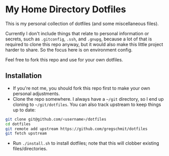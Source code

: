 # My Home Directory Dotfiles

This is my personal collection of dotfiles (and some miscellaneous files).

Currently I don't include things that relate to personal information or secrets, such as
`.gitconfig`, `.ssh`, and `.gnupg`, because a lot of that is required to clone this repo anyway, but
it would also make this little project harder to share. So the focus here is on environment config.

Feel free to fork this repo and use for your own dotfiles.

## Installation

- If you're not me, you should fork this repo first to make your own personal adjustments.
- Clone the repo somewhere. I always have a `~/git` directory, so I end up cloning to
  `~/git/dotfiles`. You can also track upstream to keep things up to date:

```sh
git clone git@github.com/<username>/dotfiles
cd dotfiles
git remote add upstream https://github.com/gregschmit/dotfiles
git fetch upstream
```

- Run `./install.sh` to install dotfiles; note that this will clobber existing files/directories.
